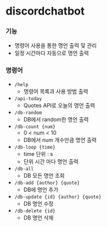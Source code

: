 # discordchatbot

### 기능
- 명령어 사용을 통한 명언 출력 및 관리
- 일정 시간마다 자동으로 명언 출력

### 명령어
- `/help`
  - 명령어 목록과 사용 방법 출력
- `/api-today`
  - Quotes API로 오늘의 명언 출력
- `/db-random`
  - DB에서 random한 명언 출력
- `/db-count {num}` 
  - 0 < num < 10
  - DB에서 num 개수만큼 명언 출력
- `/db-loop {time}`
  - time 단위 : s
  - 단위 시간 마다 명언 출력
- `/db-all`
  - DB 모든 명언 조회
- `/db-add {author} {quote}`
  - DB에 명언 추가
- `/db-update {id} {author} {quote}`
  - DB 명언 수정
- `/db-delete {id}`
  - DB 명언 삭제